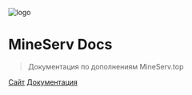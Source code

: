 ![logo](https://cdn.discordapp.com/attachments/997250822436049046/1071784832255922276/logo_3.png)

# MineServ Docs

> Документация по дополнениям MineServ.top

[Сайт](https://mineserv.top)
[Документация](#docs)
